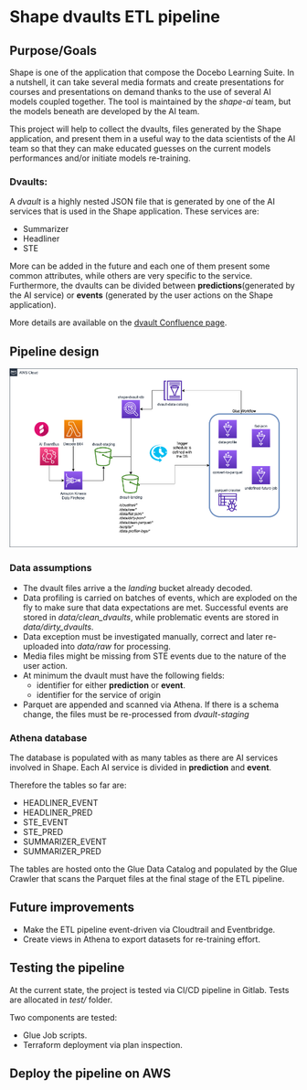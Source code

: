 # Shape dvaults ETL pipeline

## Purpose/Goals

Shape is one of the application that compose the Docebo Learning Suite. In a nutshell, it can take several media formats and create presentations for courses and presentations on demand thanks to the use of several AI models coupled together. The tool is maintained by the _shape-ai_ team, but the models beneath are developed by the AI team.

This project will help to collect the dvaults, files generated by the Shape application, and present them in a useful way to the data scientists of the AI team so that they can make educated guesses on the current models performances and/or initiate models re-training.

### Dvaults:

A _dvault_ is a highly nested JSON file that is generated by one of the AI services that is used in the Shape application. These services are:

- Summarizer
- Headliner
- STE

More can be added in the future and each one of them present some common attributes, while others are very specific to the service.
Furthermore, the dvaults can be divided between **predictions**(generated by the AI service) or **events** (generated by the user actions on the Shape application).

More details are available on the [dvault Confluence page](https://docebo.atlassian.net/wiki/spaces/AI/pages/1698332715/D-Vault+events).

## Pipeline design

![shape dvault pipeline](ShapeDvaultGitlabSchema.png "Shape DVault Pipeline")

### Data assumptions

- The dvault files arrive a the _landing_ bucket already decoded.
- Data profiling is carried on batches of events, which are exploded on the fly to make sure that data expectations are met. Successful events are stored in _data/clean_dvaults_, while problematic events are stored in _data/dirty_dvaults_.
- Data exception must be investigated manually, correct and later re-uploaded into _data/raw_ for processing.
- Media files might be missing from STE events due to the nature of the user action.
- At minimum the dvault must have the following fields:
  - identifier for either **prediction** or **event**.
  - identifier for the service of origin
- Parquet are appended and scanned via Athena. If there is a schema change, the files must be re-processed from _dvault-staging_

### Athena database

The database is populated with as many tables as there are AI services involved in Shape. Each AI service is divided in **prediction** and **event**.

Therefore the tables so far are:

- HEADLINER_EVENT
- HEADLINER_PRED
- STE_EVENT
- STE_PRED
- SUMMARIZER_EVENT
- SUMMARIZER_PRED

The tables are hosted onto the Glue Data Catalog and populated by the Glue Crawler that scans the Parquet files at the final stage of the ETL pipeline.

## Future improvements

- Make the ETL pipeline event-driven via Cloudtrail and Eventbridge.
- Create views in Athena to export datasets for re-training effort.

## Testing the pipeline

At the current state, the project is tested via CI/CD pipeline in Gitlab. Tests are allocated in _test/_ folder.

Two components are tested:

- Glue Job scripts.
- Terraform deployment via plan inspection.

## Deploy the pipeline on AWS
